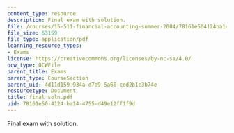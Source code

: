 ```yaml
---
content_type: resource
description: Final exam with solution.
file: /courses/15-511-financial-accounting-summer-2004/78161e504124ba144755d49e12ff1f9d_final_soln.pdf
file_size: 63159
file_type: application/pdf
learning_resource_types:
- Exams
license: https://creativecommons.org/licenses/by-nc-sa/4.0/
ocw_type: OCWFile
parent_title: Exams
parent_type: CourseSection
parent_uid: 4d11d159-934a-d7a9-5a60-ced2b1c3b74e
resourcetype: Document
title: final_soln.pdf
uid: 78161e50-4124-ba14-4755-d49e12ff1f9d
---
```

Final exam with solution.